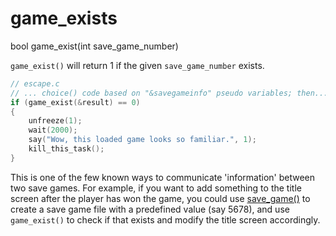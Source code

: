 # game_exists

<Prototype>bool game_exist(int save_game_number)</Prototype>

`game_exist()` will return 1 if the given `save_game_number` exists.

```c
// escape.c
// ... choice() code based on "&savegameinfo" pseudo variables; then...
if (game_exist(&result) == 0)
{
    unfreeze(1);
    wait(2000);
    say("Wow, this loaded game looks so familiar.", 1);
    kill_this_task();
}
```

This is one of the few known ways to communicate 'information' between two save games. For example, if you want to add something to the title screen after the player has won the game, you could use [save_game()](./save-game.md) to create a save game file with a predefined value (say 5678), and use `game_exist()` to check if that exists and modify the title screen accordingly.
